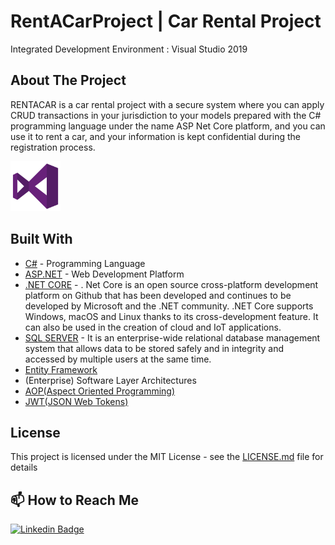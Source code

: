 # RentACarProject | Car Rental Project

Integrated Development Environment : Visual Studio 2019 

## About The Project

RENTACAR is a car rental project with a secure system where you can apply CRUD transactions in your jurisdiction to your models prepared with the C# programming language under the name ASP Net Core platform, and you can use it to rent a car, and your information is kept confidential during the registration process.

  <a href="https://visualstudio.microsoft.com/tr/downloads/">
    <img src="images/VisualStudioLogo.png" alt="Logo" width="80" height="80">
  </a>

## Built With

* [C#](https://www.w3schools.com/cs/) - Programming Language
* [ASP.NET](https://www.w3schools.com/asp/webpages_intro.asp) - Web Development Platform
* [.NET CORE](https://dotnet.microsoft.com/download) - . Net Core is an open source cross-platform development platform on Github that has been developed and continues to be developed by Microsoft and the .NET community. .NET Core supports Windows, macOS and Linux thanks to its cross-development feature. It can also be used in the creation of cloud and IoT applications.
* [SQL SERVER](https://www.microsoft.com/tr-tr/sql-server/sql-server-downloads) - It is an enterprise-wide relational database management system that allows data to be stored safely and in integrity and accessed by multiple users at the same time.
* [Entity Framework](https://www.entityframeworktutorial.net/)
* (Enterprise) Software Layer Architectures
* [AOP(Aspect Oriented Programming)](https://docs.microsoft.com/en-us/archive/msdn-magazine/2014/february/aspect-oriented-programming-aspect-oriented-programming-with-the-realproxy-class)
* [JWT(JSON Web Tokens)](https://jwt.io/)

## License

This project is licensed under the MIT License - see the [LICENSE.md](license-url) file for details

## 📫 How to Reach Me

[![Linkedin Badge](https://img.shields.io/badge/cerensusuz-follow%20on%20linkedin-blue?style=for-the-badge&logo=linkedin)](https://www.linkedin.com/in/ceren-s-2a70841b3/)

[license-url]: https://github.com/CerenSusuz/RentACarProject/blob/main/LICENSE.md
